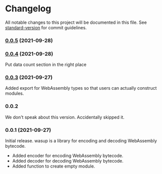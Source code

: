 # Changelog

All notable changes to this project will be documented in this file. See [standard-version](https://github.com/conventional-changelog/standard-version) for commit guidelines.

### [0.0.5](https://github.com/NicholasLYang/wasup/compare/v0.0.4...v0.0.5) (2021-09-28)

### [0.0.4](https://github.com/NicholasLYang/wasup/compare/v0.0.3...v0.0.4) (2021-09-28)
Put data count section in the right place

### [0.0.3](https://github.com/NicholasLYang/wasup/compare/v0.0.1...v0.0.3) (2021-09-27)
Added export for WebAssembly types so that users can actually construct modules.

### 0.0.2
We don't speak about this version. Accidentally skipped it.

### 0.0.1 (2021-09-27)
Initial release. wasup is a library for encoding and decoding WebAssembly bytecode.

- Added encoder for encoding WebAssembly bytecode.
- Added decoder for decoding WebAssembly bytecode.
- Added function to create empty module.
